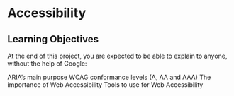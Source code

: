 # Accessibility

## Learning Objectives
At the end of this project, you are expected to be able to explain to anyone, without the help of Google:

ARIA’s main purpose
WCAG conformance levels (A, AA and AAA)
The importance of Web Accessibility
Tools to use for Web Accessibility
